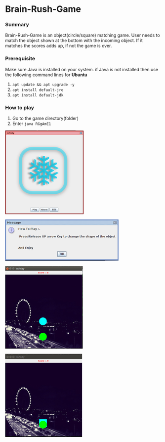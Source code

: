 # Brain-Rush-Game

### Summary
Brain-Rush-Game is an object(circle/square) matching game. User needs to match the object shown at the bottom with the incoming object. If it matches the scores adds up, if not the game is over. 

### Prerequisite
Make sure Java is installed on your system. 
if Java is not installed then use the following command lines for <b>Ubuntu</b>
1. ```apt update && apt upgrade -y```
2. ```apt install default-jre```
3. ```apt install default-jdk```

### How to play
1. Go to the game directory(folder)
2. Enter ```java RGgAmE1```


![Alt text](/Brain-Rush-Game/1.png?raw=true "Main Window")

![Alt text](/Brain-Rush-Game/2.png?raw=true "How to play instruction")

![Alt text](/Brain-Rush-Game/3.png?raw=true "Playing Window")

![Alt text](/Brain-Rush-Game/4_1.png?raw=true "Game Over Condition")

